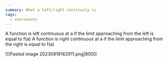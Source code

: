 ```yaml
---
summary: What a left/right continuity is
tags:
  - coursenote
---
```

A function is left continuous at a if the limit approaching from the left is equal to f(a)
A function is right continuous at a if the limit approaching from the right is equal to f(a)

![[Pasted image 20230919162911.png|800]]